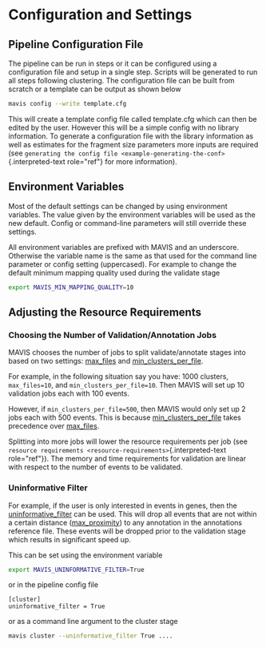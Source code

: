# Configuration and Settings

## Pipeline Configuration File

The pipeline can be run in steps or it can be configured using a
configuration file and setup in a single step. Scripts will be generated
to run all steps following clustering. The configuration file can be
built from scratch or a template can be output as shown below

```bash
mavis config --write template.cfg
```

This will create a template config file called template.cfg which can
then be edited by the user. However this will be a simple config with no
library information. To generate a configuration file with the library
information as well as estimates for the fragment size parameters more
inputs are required (see
`generating the config file <example-generating-the-conf>`{.interpreted-text
role="ref"} for more information).

## Environment Variables

Most of the default settings can be changed by using environment
variables. The value given by the environment variables will be used as
the new default. Config or command-line parameters will still override
these settings.

All environment variables are prefixed with MAVIS and an underscore.
Otherwise the variable name is the same as that used for the command
line parameter or config setting (uppercased). For example to change the
default minimum mapping quality used during the validate stage

```bash
export MAVIS_MIN_MAPPING_QUALITY=10
```

## Adjusting the Resource Requirements

### Choosing the Number of Validation/Annotation Jobs

MAVIS chooses the number of jobs to split validate/annotate stages into
based on two settings: [max_files](/glossary/#max_files) and
[min_clusters_per_file](/glossary/#min_clusters_per_file).

For example, in the following situation say you have: 1000 clusters,
`max_files=10`, and `min_clusters_per_file=10`. Then MAVIS will set up
10 validation jobs each with 100 events.

However, if `min_clusters_per_file=500`, then MAVIS would only set up 2
jobs each with 500 events. This is because
[min_clusters_per_file](/glossary/#min_clusters_per_file) takes precedence
over [max_files](/glossary/#max_files).

Splitting into more jobs will lower the resource requirements per job
(see `resource requirements <resource-requirements>`{.interpreted-text
role="ref"}). The memory and time requirements for validation are linear
with respect to the number of events to be validated.

### Uninformative Filter

For example, if the user is only interested in events in genes, then the
[uninformative_filter](/glossary/#uninformative_filter) can be used. This
will drop all events that are not within a certain distance
([max_proximity](/glossary/#max_proximity)) to any annotation in
the annotations reference file. These events will be dropped prior to
the validation stage which results in significant speed up.

This can be set using the environment variable

```bash
export MAVIS_UNINFORMATIVE_FILTER=True
```

or in the pipeline config file

```text
[cluster]
uninformative_filter = True
```

or as a command line argument to the cluster stage

```bash
mavis cluster --uninformative_filter True ....
```
